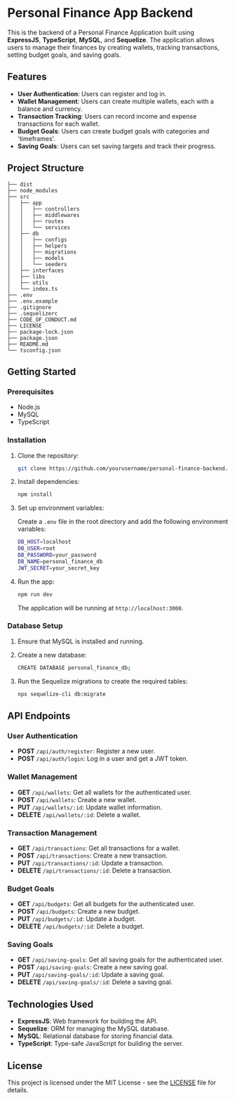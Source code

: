 
# Personal Finance App Backend

This is the backend of a Personal Finance Application built using **ExpressJS**, **TypeScript**, **MySQL**, and **Sequelize**. The application allows users to manage their finances by creating wallets, tracking transactions, setting budget goals, and saving goals.

## Features

- **User Authentication**: Users can register and log in.
- **Wallet Management**: Users can create multiple wallets, each with a balance and currency.
- **Transaction Tracking**: Users can record income and expense transactions for each wallet.
- **Budget Goals**: Users can create budget goals with categories and 'timeframes'.
- **Saving Goals**: Users can set saving targets and track their progress.

## Project Structure

```
├── dist
├── node_modules
├── src
│   ├── app
│   │   ├── controllers
│   │   ├── middlewares
│   │   ├── routes
│   │   └── services
│   ├── db
│   │   ├── configs
│   │   ├── helpers
│   │   ├── migrations
│   │   ├── models
│   │   └── seeders
│   ├── interfaces
│   ├── libs
│   ├── utils
│   └── index.ts
├── .env
├── .env.example
├── .gitignore
├── .sequelizerc
├── CODE_OF_CONDUCT.md
├── LICENSE
├── package-lock.json
├── package.json
├── README.md
└── tsconfig.json
```

<!-- ## ERD -->

<!-- The Entity Relationship Diagram (ERD) of the application can be visualized as follows: -->

<!-- ![ERD Diagram](link_to_your_erd_image) -->

## Getting Started

### Prerequisites

- Node.js
- MySQL
- TypeScript

### Installation

1. Clone the repository:

   ```bash
   git clone https://github.com/yourusername/personal-finance-backend.git
   ```

2. Install dependencies:

   ```bash
   npm install
   ```

3. Set up environment variables:

   Create a `.env` file in the root directory and add the following environment variables:

   ```bash
   DB_HOST=localhost
   DB_USER=root
   DB_PASSWORD=your_password
   DB_NAME=personal_finance_db
   JWT_SECRET=your_secret_key
   ```

4. Run the app:

   ```bash
   npm run dev
   ```

   The application will be running at `http://localhost:3000`.

### Database Setup

1. Ensure that MySQL is installed and running.
2. Create a new database:

   ```bash
   CREATE DATABASE personal_finance_db;
   ```

3. Run the Sequelize migrations to create the required tables:

   ```bash
   npx sequelize-cli db:migrate
   ```

## API Endpoints

### User Authentication

- **POST** `/api/auth/register`: Register a new user.
- **POST** `/api/auth/login`: Log in a user and get a JWT token.

### Wallet Management

- **GET** `/api/wallets`: Get all wallets for the authenticated user.
- **POST** `/api/wallets`: Create a new wallet.
- **PUT** `/api/wallets/:id`: Update wallet information.
- **DELETE** `/api/wallets/:id`: Delete a wallet.

### Transaction Management

- **GET** `/api/transactions`: Get all transactions for a wallet.
- **POST** `/api/transactions`: Create a new transaction.
- **PUT** `/api/transactions/:id`: Update a transaction.
- **DELETE** `/api/transactions/:id`: Delete a transaction.

### Budget Goals

- **GET** `/api/budgets`: Get all budgets for the authenticated user.
- **POST** `/api/budgets`: Create a new budget.
- **PUT** `/api/budgets/:id`: Update a budget.
- **DELETE** `/api/budgets/:id`: Delete a budget.

### Saving Goals

- **GET** `/api/saving-goals`: Get all saving goals for the authenticated user.
- **POST** `/api/saving-goals`: Create a new saving goal.
- **PUT** `/api/saving-goals/:id`: Update a saving goal.
- **DELETE** `/api/saving-goals/:id`: Delete a saving goal.

## Technologies Used

- **ExpressJS**: Web framework for building the API.
- **Sequelize**: ORM for managing the MySQL database.
- **MySQL**: Relational database for storing financial data.
- **TypeScript**: Type-safe JavaScript for building the server.

## License

This project is licensed under the MIT License - see the [LICENSE](LICENSE) file for details.
